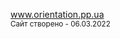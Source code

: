 <a href="https://dmitriy-1986.github.io/Orientation/">www.orientation.pp.ua</a>
<br>
<small>Сайт створено - 06.03.2022</small>
